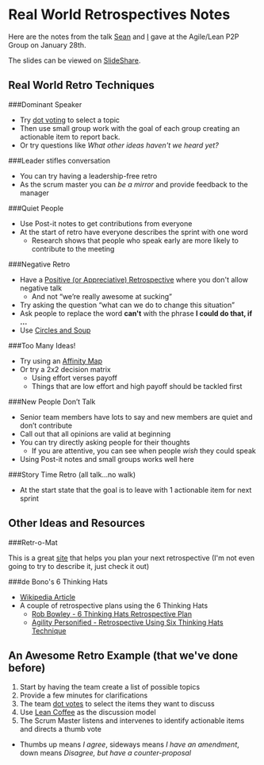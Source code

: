 Real World Retrospectives Notes
===============

Here are the notes from the talk [Sean](https://twitter.com/seanyo) and [I](https://twitter.com/beardedcoder) gave at the Agile/Lean P2P Group on January 28th.

The slides can be viewed on [SlideShare](http://www.slideshare.net/mbcampbell360/real-world-retrospectives).

## Real World Retro Techniques
 
###Dominant Speaker
* Try [dot voting](http://martinfowler.com/bliki/DotVoting.html) to select a topic 
* Then use small group work with the goal of each group creating an actionable item to report back.
* Or try questions like *What other ideas haven't we heard yet?*

###Leader stifles conversation
* You can try having a leadership-free retro
* As the scrum master you can *be a mirror* and provide feedback to the manager

###Quiet People
* Use Post-it notes to get contributions from everyone
* At the start of retro have everyone describes the sprint with one word
  * Research shows that people who speak early are more likely to contribute to the meeting 

###Negative Retro
* Have a [Positive (or Appreciative) Retrospective](http://retrospectivewiki.org/index.php?title=Appreciative_Retrospective) where you don't allow negative talk
  * And not “we’re really awesome at sucking”
* Try asking the question “what can we do to change this situation” 
* Ask people to replace the word **can't** with the phrase **I could do that, if ...**
* Use [Circles and Soup](http://www.innovationgames.com/circles-and-soup/)

###Too Many Ideas!
* Try using an [Affinity Map](http://asq.org/learn-about-quality/idea-creation-tools/overview/affinity.html)
* Or try a 2x2 decision matrix
  * Using effort verses payoff
  * Things that are low effort and high payoff should be tackled first

###New People Don’t Talk
* Senior team members have lots to say and new members are quiet and don’t contribute
* Call out that all opinions are valid at beginning
* You can try directly asking people for their thoughts
  * If you are attentive, you can see when people *wish* they could speak
* Using Post-it notes and small groups works well here

###Story Time Retro (all talk...no walk)
* At the start state that the goal is to leave with 1 actionable item for next sprint

## Other Ideas and Resources

###Retr-o-Mat

This is a great [site](http://www.plans-for-retrospectives.com/) that helps you plan your next retrospective (I'm not even going to try to describe it, just check it out)

###de Bono's 6 Thinking Hats

* [Wikipedia Article](http://en.wikipedia.org/wiki/Six_Thinking_Hats)
* A couple of retrospective plans using the 6 Thinking Hats
  * [Rob Bowley - 6 Thinking Hats Retrospective Plan](http://blog.robbowley.net/2009/08/29/6-thinking-hats-retrospective-plan/)
  * [Agility Personified - Retrospective Using Six Thinking Hats Technique](http://agilecruiser.blogspot.ca/2009/11/retrospective-using-six-thinking-hats.html)

## An Awesome Retro Example (that we've done before)
1. Start by having the team create a list of possible topics
2. Provide a few minutes for clarifications
3. The team [dot votes](http://martinfowler.com/bliki/DotVoting.html) to select the items they want to discuss
4. Use [Lean Coffee](http://www.rallydev.com/community/agile/lean-coffee-staff-meetings) as the discussion model
5. The Scrum Master listens and intervenes to identify actionable items and directs a thumb vote
  * Thumbs up means *I agree*, sideways means *I have an amendment*, down means *Disagree, but have a counter-proposal*
